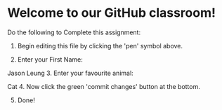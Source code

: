 # Welcome to our GitHub classroom!

Do the following to Complete this assignment:

1. Begin editing this file by clicking the 'pen' symbol above.

2. Enter your First Name:

Jason Leung
3. Enter your favourite animal:

Cat
4. Now click the green 'commit changes' button at the bottom.

5. Done!
